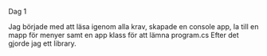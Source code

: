Dag 1

Jag började med att läsa igenom alla krav, skapade en console app, la till en mapp för menyer samt en app klass för att lämna program.cs
Efter det gjorde jag ett library.
